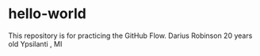 # hello-world
This repository is for practicing the GitHub Flow.
Darius Robinson 
20 years old 
Ypsilanti , MI

